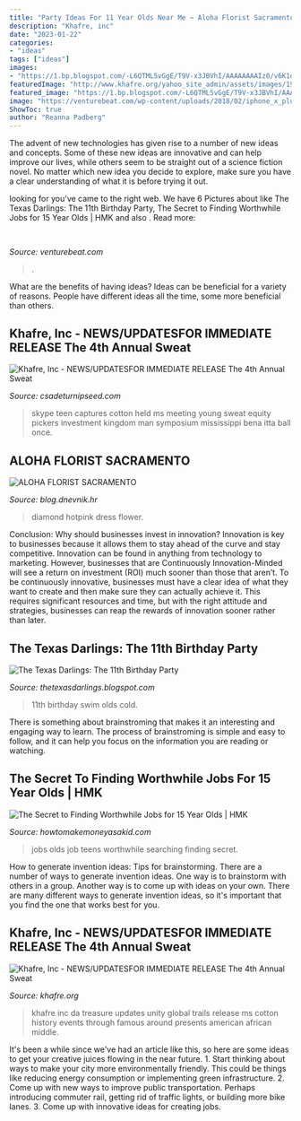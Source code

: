 ```yaml
---
title: "Party Ideas For 11 Year Olds Near Me ~ Aloha Florist Sacramento"
description: "Khafre, inc"
date: "2023-01-22"
categories:
- "ideas"
tags: ["ideas"]
images:
- "https://1.bp.blogspot.com/-L6QTML5vGgE/T9V-x3JBVhI/AAAAAAAAIz0/v6K1oo0o4LU/s640/DSC_0223.JPG"
featuredImage: "http://www.khafre.org/yahoo_site_admin/assets/images/1920594_10202204056601718_356783832_n.50175118_std.jpg"
featured_image: "https://1.bp.blogspot.com/-L6QTML5vGgE/T9V-x3JBVhI/AAAAAAAAIz0/v6K1oo0o4LU/s640/DSC_0223.JPG"
image: "https://venturebeat.com/wp-content/uploads/2018/02/iphone_x_plus_digitizer.jpg?w=499"
ShowToc: true
author: "Reanna Padberg"
---
```



The advent of new technologies has given rise to a number of new ideas and concepts. Some of these new ideas are innovative and can help improve our lives, while others seem to be straight out of a science fiction novel. No matter which new idea you decide to explore, make sure you have a clear understanding of what it is before trying it out.

	

		
looking for  you've came to the right web. We have 6 Pictures about  like The Texas Darlings: The 11th Birthday Party, The Secret to Finding Worthwhile Jobs for 15 Year Olds | HMK and also . Read more:
		
    
## 

<img loading=lazy src="https://venturebeat.com/wp-content/uploads/2018/02/iphone_x_plus_digitizer.jpg?w=499" onerror="this.onerror=null;this.src='https://tse3.mm.bing.net/th?id=OIP.R3A-roaQ30_whC-sdJRS2QHaI7&amp;pid=15.1';" alt="">

_Source: venturebeat.com_

>. 

	

What are the benefits of having ideas?
Ideas can be beneficial for a variety of reasons. People have different ideas all the time, some more beneficial than others.

    
## Khafre, Inc - NEWS/UPDATES﻿FOR IMMEDIATE RELEASE The 4th Annual Sweat

<img loading=lazy src="http://www.csadeturnipseed.com/yahoo_site_admin/assets/images/IMG_5953.234141211_std.JPG" onerror="this.onerror=null;this.src='https://tse2.mm.bing.net/th?id=OIP.kZ6463sMUhTengp_lIWwUwHaFj&amp;pid=15.1';" alt="Khafre, Inc - NEWS/UPDATES﻿FOR IMMEDIATE RELEASE The 4th Annual Sweat">

_Source: csadeturnipseed.com_

>skype teen captures cotton held ms meeting young sweat equity pickers investment kingdom man symposium mississippi bena itta ball once. 

	

	

    
## ALOHA FLORIST SACRAMENTO

<img loading=lazy src="http://bit.ly/rl4sgX" onerror="this.onerror=null;this.src='https://tse3.mm.bing.net/th?id=OIP.KdSXCNAet7Aw51lC6eSthAHaFO&amp;pid=15.1';" alt="ALOHA FLORIST SACRAMENTO">

_Source: blog.dnevnik.hr_

>diamond hotpink dress flower. 

	

Conclusion: Why should businesses invest in innovation?
Innovation is key to businesses because it allows them to stay ahead of the curve and stay competitive. Innovation can be found in anything from technology to marketing. However, businesses that are Continuously Innovation-Minded will see a return on investment (ROI) much sooner than those that aren’t. To be continuously innovative, businesses must have a clear idea of what they want to create and then make sure they can actually achieve it. This requires significant resources and time, but with the right attitude and strategies, businesses can reap the rewards of innovation sooner rather than later.

    
## The Texas Darlings: The 11th Birthday Party

<img loading=lazy src="https://1.bp.blogspot.com/-L6QTML5vGgE/T9V-x3JBVhI/AAAAAAAAIz0/v6K1oo0o4LU/s640/DSC_0223.JPG" onerror="this.onerror=null;this.src='https://tse2.mm.bing.net/th?id=OIP.LCxEyYe3UDVWUp0l8ONFAQHaE7&amp;pid=15.1';" alt="The Texas Darlings: The 11th Birthday Party">

_Source: thetexasdarlings.blogspot.com_

>11th birthday swim olds cold. 

	

There is something about brainstroming that makes it an interesting and engaging way to learn. The process of brainstroming is simple and easy to follow, and it can help you focus on the information you are reading or watching.

    
## The Secret To Finding Worthwhile Jobs For 15 Year Olds | HMK

<img loading=lazy src="https://www.howtomakemoneyasakid.com/wp-content/uploads/2017/03/jobs-for-15-year-olds-jobs-for-teens.png" onerror="this.onerror=null;this.src='https://tse3.mm.bing.net/th?id=OIP.6wrzS08c759wv1ZO364APwDMEy&amp;pid=15.1';" alt="The Secret to Finding Worthwhile Jobs for 15 Year Olds | HMK">

_Source: howtomakemoneyasakid.com_

>jobs olds job teens worthwhile searching finding secret. 

	

How to generate invention ideas: Tips for brainstorming.
There are a number of ways to generate invention ideas. One way is to brainstorm with others in a group. Another way is to come up with ideas on your own. There are many different ways to generate invention ideas, so it's important that you find the one that works best for you.

    
## Khafre, Inc - NEWS/UPDATES﻿FOR IMMEDIATE RELEASE The 4th Annual Sweat

<img loading=lazy src="http://www.khafre.org/yahoo_site_admin/assets/images/1920594_10202204056601718_356783832_n.50175118_std.jpg" onerror="this.onerror=null;this.src='https://tse1.mm.bing.net/th?id=OIP.FfUbdCJ9LKcKOL8CTjOXagAAAA&amp;pid=15.1';" alt="Khafre, Inc - NEWS/UPDATES﻿FOR IMMEDIATE RELEASE The 4th Annual Sweat">

_Source: khafre.org_

>khafre inc da treasure updates unity global trails release ms cotton history events through famous around presents american african middle. 

	

It's been a while since we've had an article like this, so here are some ideas to get your creative juices flowing in the near future. 1. Start thinking about ways to make your city more environmentally friendly. This could be things like reducing energy consumption or implementing green infrastructure. 2. Come up with new ways to improve public transportation. Perhaps introducing commuter rail, getting rid of traffic lights, or building more bike lanes. 3. Come up with innovative ideas for creating jobs.

